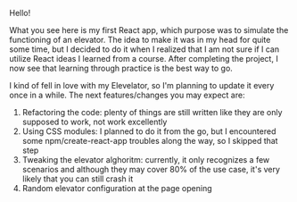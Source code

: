 Hello! 

What you see here is my first React app, which purpose was to simulate the functioning of an elevator. The idea to make it was in my head for quite some time, but I decided to do it when I realized that I am not sure if I can utilize React ideas I learned from a course. After completing the project, I now see that learning through practice is the best way to go. 

I kind of fell in love with my Elevelator, so I'm planning to update it every once in a while. The next features/changes you may expect are: 

1. Refactoring the code: plenty of things are still written like they are only supposed to work, not work excellently
2. Using CSS modules: I planned to do it from the go, but I encountered some npm/create-react-app troubles along the way, so I skipped that step
3. Tweaking the elevator alghoritm: currently, it only recognizes a few scenarios and although they may cover 80% of the use case, it's very likely that you can still crash it
4. Random elevator configuration at the page opening

